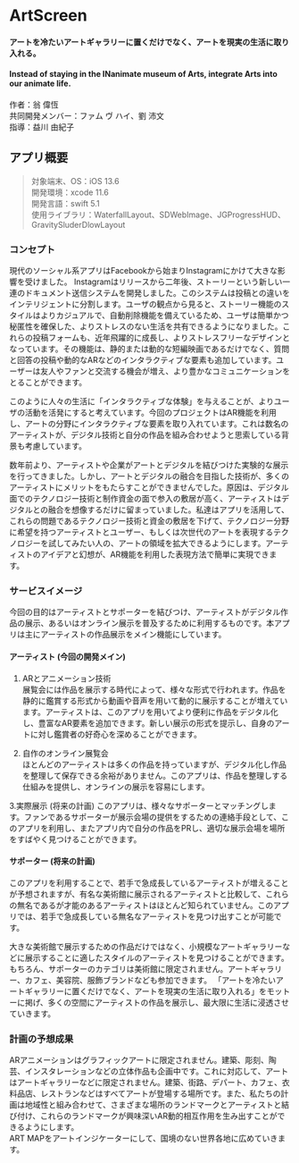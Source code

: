 # ArtScreen
#### アートを冷たいアートギャラリーに置くだけでなく、アートを現実の生活に取り入れる。
#### Instead of staying in the INanimate museum of Arts, integrate Arts into our animate life.
作者：翁 偉恆    
共同開発メンバー：ファム ヴ ハイ、劉 沛文  
指導：益川 由紀子

## アプリ概要
> 対象端末、OS：iOS 13.6  
開発環境：xcode 11.6  
開発言語：swift 5.1    
使用ライブラリ：WaterfallLayout、SDWebImage、JGProgressHUD、GravitySluderDlowLayout  

### コンセプト
現代のソーシャル系アプリはFacebookから始まりInstagramにかけて大きな影響を受けました。 Instagramはリリースから二年後、ストーリーという新しい一連のドキュメント送信システムを開発しました。このシステムは投稿との違いをインテリジェントに分割します。ユーザの観点から見ると、ストーリー機能のスタイルはよりカジュアルで、自動削除機能を備えているため、ユーザは簡単かつ秘匿性を確保した、よりストレスのない生活を共有できるようになりました。これらの投稿フォームも、近年飛躍的に成長し、よりストレスフリーなデザインとなっています。その機能は、静的または動的な短編映画であるだけでなく、質問と回答の投稿や動的なARなどのインタラクティブな要素も追加しています。ユーザーは友人やファンと交流する機会が増え、より豊かなコミュニケーションをとることができます。

このように人々の生活に「インタラクティブな体験」を与えることが、よりユーザの活動を活発にすると考えています。今回のプロジェクトはAR機能を利用し、アートの分野にインタラクティブな要素を取り入れています。これは数名のアーティストが、デジタル技術と自分の作品を組み合わせようと思索している背景も考慮しています。

数年前より、アーティストや企業がアートとデジタルを結びつけた実験的な展示を行ってきました。しかし、アートとデジタルの融合を目指した技術が、多くのアーティストにメリットをもたらすことができませんでした。原因は、デジタル面でのテクノロジー技術と制作資金の面で参入の敷居が高く、アーティストはデジタルとの融合を想像するだけに留まっていました。私達はアプリを活用して、これらの問題であるテクノロジー技術と資金の敷居を下げて、テクノロジー分野に希望を持つアーティストとユーザー、もしくは次世代のアートを表現するテクノロジーを試してみたい人の、アートの領域を拡大できるようにします。アーティストのアイデアと幻想が、AR機能を利用した表現方法で簡単に実現できます。

### サービスイメージ
今回の目的はアーティストとサポーターを結びつけ、アーティストがデジタル作品の展示、あるいはオンライン展示を普及するために利用するものです。本アプリは主にアーティストの作品展示をメイン機能にしています。

#### アーティスト (今回の開発メイン)
1. ARとアニメーション技術  
展覧会には作品を展示する時代によって、様々な形式で行われます。作品を静的に鑑賞する形式から動画や音声を用いて動的に展示することが増えています。アーティストは、このアプリを用いてより便利に作品をデジタル化し、豊富なAR要素を追加できます。新しい展示の形式を提示し、自身のアートに対し鑑賞者の好奇心を深めることができます。  

2. 自作のオンライン展覧会  
ほとんどのアーティストは多くの作品を持っていますが、デジタル化し作品を整理して保存できる余裕がありません。このアプリは、作品を整理しする仕組みを提供し、オンラインの展示を容易にします。  

3.実際展示 (将来の計画)
このアプリは、様々なサポーターとマッチングします。ファンであるサポーターが展示会場の提供をするための連絡手段として、このアプリを利用し、またアプリ内で自分の作品をPRし、適切な展示会場を場所をすばやく見つけることができます。


#### サポーター (将来の計画)
このアプリを利用することで、若手で急成長しているアーティストが増えることが予想されますが、有名な美術館に展示されるアーティストと比較して、これらの無名であるが才能のあるアーティストはほとんど知られていません。このアプリでは、若手で急成長している無名なアーティストを見つけ出すことが可能です。

大きな美術館で展示するための作品だけではなく、小規模なアートギャラリーなどに展示することに適したスタイルのアーティストを見つけることができます。もちろん、サポーターのカテゴリは美術館に限定されません。アートギャラリー、カフェ、美容院、服飾ブランドなども参加できます。 「アートを冷たいアートギャラリーに置くだけでなく、アートを現実の生活に取り入れる」をモットーに掲げ、多くの空間にアーティストの作品を展示し、最大限に生活に浸透させていきます。

### 計画の予想成果
ARアニメーションはグラフィックアートに限定されません。建築、彫刻、陶芸、インスタレーションなどの立体作品も企画中です。これに対応して、アートはアートギャラリーなどに限定されません。建築、街路、デパート、カフェ、衣料品店、レストランなどはすべてアートが登場する場所です。また、私たちの計画は地域性と組み合わせて、さまざまな場所のランドマークとアーティストと結び付け、これらのランドマークが興味深いAR動的相互作用を生み出すことができるようにします。  
ART MAPをアートインジケーターにして、国境のない世界各地に広めていきます。

